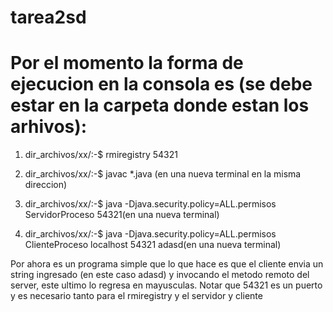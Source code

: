 # tarea2sd
# Por el momento la forma de ejecucion en la consola es (se debe estar en la carpeta donde estan los arhivos):

1. dir_archivos/xx/:-$ rmiregistry 54321

2. dir_archivos/xx/:-$ javac *.java (en una nueva terminal en la misma direccion) 
3. dir_archivos/xx/:-$ java -Djava.security.policy=ALL.permisos ServidorProceso 54321(en una nueva terminal) 
4. dir_archivos/xx/:-$ java -Djava.security.policy=ALL.permisos ClienteProceso localhost 54321 adasd(en una nueva terminal) 

Por ahora es un programa simple que lo que hace es que el cliente envia un string ingresado (en este caso adasd) y invocando el metodo remoto del server, este ultimo lo regresa en mayusculas.
Notar que 54321 es un puerto y es necesario tanto para el rmiregistry y el servidor y cliente
